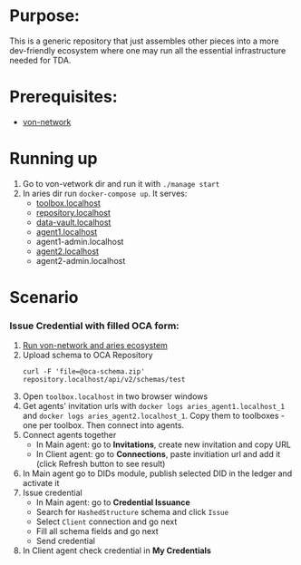# Purpose:

This is a generic repository that just assembles other pieces into a more dev-friendly ecosystem where one may run all the essential infrastructure needed for TDA.

# Prerequisites:
- [von-network](https://github.com/bcgov/von-network)

# Running up
1. Go to von-vetwork dir and run it with `./manage start`
1. In aries dir run `docker-compose up`. It serves:
    * [toolbox.localhost](https://github.com/THCLab/aries-toolbox)
    * [repository.localhost](https://github.com/THCLab/odca-search-engine)
    * [data-vault.localhost](https://github.com/THCLab/oca-data-vault)
    * [agent1.localhost](https://github.com/THCLab/aries-cloudagent-python)
    * agent1-admin.localhost
    * [agent2.localhost](https://github.com/THCLab/aries-cloudagent-python)
    * agent2-admin.localhost

# Scenario
### Issue Credential with filled OCA form:
1. [Run von-network and aries ecosystem](#running-up)
1. Upload schema to OCA Repository
   ```
   curl -F 'file=@oca-schema.zip' repository.localhost/api/v2/schemas/test
   ```
1. Open `toolbox.localhost` in two browser windows
1. Get agents' invitation urls with `docker logs aries_agent1.localhost_1` and `docker logs aries_agent2.localhost_1`. Copy them to toolboxes - one per toolbox. Then connect into agents.
1. Connect agents together
    * In Main agent: go to __Invitations__, create new invitation and copy URL
    * In Client agent: go to __Connections__, paste invitiation url and add it (click Refresh button to see result)
1. In Main agent go to DIDs module, publish selected DID in the ledger and activate it
1. Issue credential
    * In Main agent: go to __Credential Issuance__
    * Search for `HashedStructure` schema and click `Issue`
    * Select `Client` connection and go next
    * Fill all schema fields and go next
    * Send credential
1. In Client agent check credential in __My Credentials__
